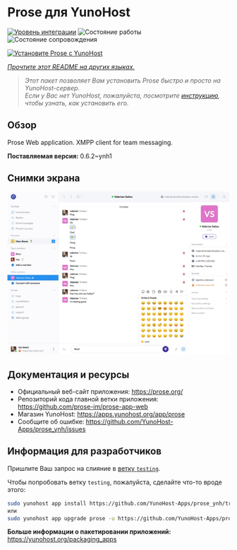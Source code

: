 <!--
Важно: этот README был автоматически сгенерирован <https://github.com/YunoHost/apps/tree/master/tools/readme_generator>
Он НЕ ДОЛЖЕН редактироваться вручную.
-->

# Prose для YunoHost

[![Уровень интеграции](https://apps.yunohost.org/badge/integration/prose)](https://ci-apps.yunohost.org/ci/apps/prose/)
![Состояние работы](https://apps.yunohost.org/badge/state/prose)
![Состояние сопровождения](https://apps.yunohost.org/badge/maintained/prose)

[![Установите Prose с YunoHost](https://install-app.yunohost.org/install-with-yunohost.svg)](https://install-app.yunohost.org/?app=prose)

*[Прочтите этот README на других языках.](./ALL_README.md)*

> *Этот пакет позволяет Вам установить Prose быстро и просто на YunoHost-сервер.*  
> *Если у Вас нет YunoHost, пожалуйста, посмотрите [инструкцию](https://yunohost.org/install), чтобы узнать, как установить его.*

## Обзор

Prose Web application. XMPP client for team messaging.

**Поставляемая версия:** 0.6.2~ynh1

## Снимки экрана

![Снимок экрана Prose](./doc/screenshots/screenshot.jpg)

## Документация и ресурсы

- Официальный веб-сайт приложения: <https://prose.org/>
- Репозиторий кода главной ветки приложения: <https://github.com/prose-im/prose-app-web>
- Магазин YunoHost: <https://apps.yunohost.org/app/prose>
- Сообщите об ошибке: <https://github.com/YunoHost-Apps/prose_ynh/issues>

## Информация для разработчиков

Пришлите Ваш запрос на слияние в [ветку `testing`](https://github.com/YunoHost-Apps/prose_ynh/tree/testing).

Чтобы попробовать ветку `testing`, пожалуйста, сделайте что-то вроде этого:

```bash
sudo yunohost app install https://github.com/YunoHost-Apps/prose_ynh/tree/testing --debug
или
sudo yunohost app upgrade prose -u https://github.com/YunoHost-Apps/prose_ynh/tree/testing --debug
```

**Больше информации о пакетировании приложений:** <https://yunohost.org/packaging_apps>
